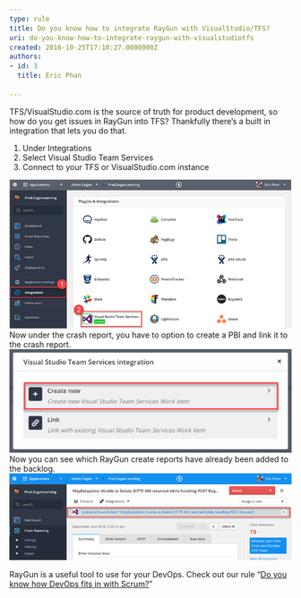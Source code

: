 ```yaml
---
type: rule
title: Do you know how to integrate RayGun with VisualStudio/TFS?
uri: do-you-know-how-to-integrate-raygun-with-visualstudiotfs
created: 2016-10-25T17:10:27.0000000Z
authors:
- id: 3
  title: Eric Phan

---
```


TFS/VisualStudio.com is the source of truth for product development, so how do you get issues in RayGun into TFS? Thankfully there’s a built in integration that lets you do that. 
 
1. Under Integrations
2. Select Visual Studio Team Services
3. Connect to your TFS or VisualStudio.com instance

![ Link RayGun with TFS/VisualStudio.com](raygun-integration-tfs-1.png)
Now under the crash report, you have to option to create a PBI and link it to the crash report.
![ Create a new PBI or link to an existing PBI](raygun-integration-tfs-2.png)
Now you can see which RayGun create reports have already been added to the backlog.
![ Link RayGun with TFS/VisualStudio.com](raygun-integration-tfs-3.png)

RayGun is a useful tool to use for your DevOps. Check out our rule “[Do you know how DevOps fits in with Scrum?](/_layouts/15/FIXUPREDIRECT.ASPX?WebId=3dfc0e07-e23a-4cbb-aac2-e778b71166a2&TermSetId=07da3ddf-0924-4cd2-a6d4-a4809ae20160&TermId=16b925f9-05fd-4758-a370-14e16e281f84)”
